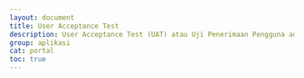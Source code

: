 ```yaml
---
layout: document
title: User Acceptance Test
description: User Acceptance Test (UAT) atau Uji Penerimaan Pengguna adalah suatu proses pengujian oleh pengguna yang dimaksudkan untuk menghasilkan dokumen yang dijadikan bukti bahwa software yang telah dikembangkan telah dapat diterima oleh pengguna, apabila hasil pengujian (testing) sudah bisa dianggap memenuhi kebutuhan dari pengguna.
group: aplikasi
cat: portal
toc: true
---
```

